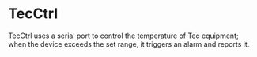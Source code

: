 # TecCtrl
TecCtrl uses a serial port to control the temperature of Tec equipment; when the device exceeds the set range, it triggers an alarm and reports it.
